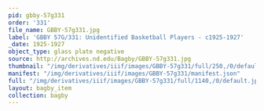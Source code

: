 ```yaml
---
pid: gbby-57g331
order: '331'
file_name: GBBY-57g331.jpg
label: 'GBBY 57G/331: Unidentified Basketball Players - c1925-1927'
_date: 1925-1927
object_type: glass plate negative
source: http://archives.nd.edu/Bagby/GBBY-57g331.jpg
thumbnail: "/img/derivatives/iiif/images/GBBY-57g331/full/250,/0/default.jpg"
manifest: "/img/derivatives/iiif/images/GBBY-57g331/manifest.json"
full: "/img/derivatives/iiif/images/GBBY-57g331/full/1140,/0/default.jpg"
layout: bagby_item
collection: bagby
---
```

